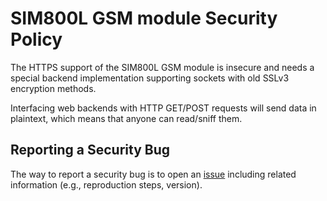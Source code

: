# SIM800L GSM module Security Policy

The HTTPS support of the SIM800L GSM module is insecure and needs a special backend implementation supporting sockets with old SSLv3 encryption methods.

Interfacing web backends with HTTP GET/POST requests will send data in plaintext, which means that anyone can read/sniff them.

## Reporting a Security Bug

The way to report a security bug is to open an [issue](https://github.com/Ircama/sim800l-gsm-module/issues) including related information
(e.g., reproduction steps, version).
